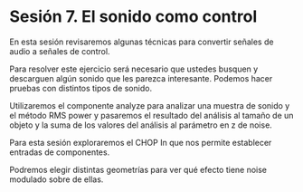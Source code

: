 # Sesión 7. El sonido como control 

En esta sesión revisaremos algunas técnicas para convertir señales de audio a señales de control. 

Para resolver este ejercicio será necesario que ustedes busquen y descarguen algún sonido que les parezca interesante. Podemos hacer pruebas con distintos tipos de sonido. 

Utilizaremos el componente analyze para analizar una muestra de sonido y el método RMS power y pasaremos el resultado del análisis al tamaño de un objeto y la suma de los valores del análisis al parámetro en z de noise. 

Para esta sesión exploraremos el CHOP In que nos permite establecer entradas de componentes. 

Podremos elegir distintas geometrías para ver qué efecto tiene noise modulado sobre de ellas. 